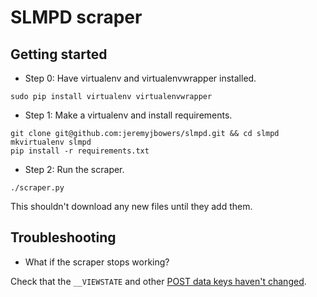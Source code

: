 # SLMPD scraper

## Getting started

* Step 0: Have virtualenv and virtualenvwrapper installed.

```
sudo pip install virtualenv virtualenvwrapper
```

* Step 1: Make a virtualenv and install requirements.

```
git clone git@github.com:jeremyjbowers/slmpd.git && cd slmpd
mkvirtualenv slmpd
pip install -r requirements.txt
```

* Step 2: Run the scraper.
```
./scraper.py
```

This shouldn't download any new files until they add them.

## Troubleshooting

* What if the scraper stops working?

Check that the `__VIEWSTATE` and other [POST data keys haven't changed](https://github.com/jeremyjbowers/slmpd/issues/2).
